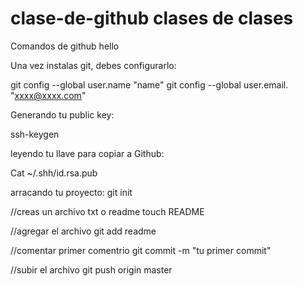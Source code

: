 # clase-de-github clases de clases
Comandos de github
hello

Una vez instalas git, debes configurarlo:

git config --global user.name "name"
git config --global user.email. "xxxx@xxxx.com"

Generando tu public key:

ssh-keygen

leyendo tu llave para copiar a Github:

Cat ~/.shh/id.rsa.pub


arracando tu proyecto:
git init

//creas un archivo txt o readme 
touch README

//agregar el archivo
git add readme


//comentar primer comentrio
git commit -m "tu primer commit"

//subir el archivo
git push origin master
